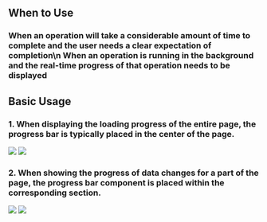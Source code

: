 ## When to Use

### When an operation will take a considerable amount of time to complete and the user needs a clear expectation of completion\n When an operation is running in the background and the real-time progress of that operation needs to be displayed

## Basic Usage

### 1. When displaying the loading progress of the entire page, the progress bar is typically placed in the center of the page.

![](001)
![](002)

### 2. When showing the progress of data changes for a part of the page, the progress bar component is placed within the corresponding section.

![](003)
![](004)
